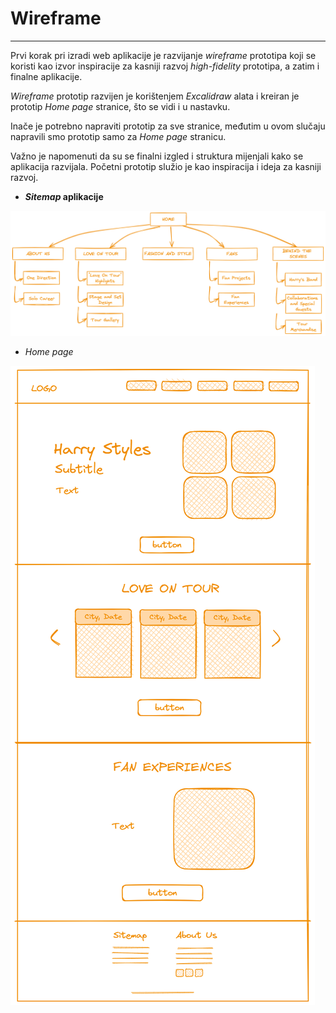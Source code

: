 # Wireframe

---

Prvi korak pri izradi web aplikacije je razvijanje *wireframe* prototipa koji se koristi kao izvor inspiracije za kasniji razvoj *high-fidelity* prototipa, a zatim i finalne aplikacije.

*Wireframe* prototip razvijen je korištenjem *Excalidraw* alata i kreiran je prototip *Home page* stranice, što se vidi i u nastavku.

Inače je potrebno napraviti prototip za sve stranice, međutim u ovom slučaju napravili smo prototip samo za *Home page* stranicu.

Važno je napomenuti da su se finalni izgled i struktura mijenjali kako se aplikacija razvijala. Početni prototip služio je kao inspiracija i ideja za kasniji razvoj.

- ***Sitemap* aplikacije**

![sitemap3.png](Wireframe%20d0d65ab4eb304e18a82ac249d775fe1e/sitemap3.png)

- *Home page*

![homePage.png](Wireframe%20d0d65ab4eb304e18a82ac249d775fe1e/homePage.png)